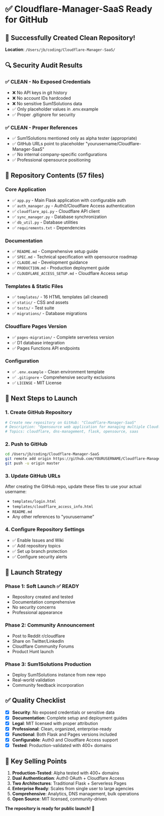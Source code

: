 # ✅ Cloudflare-Manager-SaaS Ready for GitHub

## 🎉 Successfully Created Clean Repository!

**Location**: `/Users/jb/coding/Cloudflare-Manager-SaaS/`

## 🔍 Security Audit Results

### ✅ **CLEAN** - No Exposed Credentials
- ❌ No API keys in git history
- ❌ No account IDs hardcoded
- ❌ No sensitive Sum1Solutions data
- ✅ Only placeholder values in .env.example
- ✅ Proper .gitignore for security

### ✅ **CLEAN** - Proper References
- ✅ Sum1Solutions mentioned only as alpha tester (appropriate)
- ✅ GitHub URLs point to placeholder "yourusername/Cloudflare-Manager-SaaS"
- ✅ No internal company-specific configurations
- ✅ Professional opensource positioning

## 📁 Repository Contents (57 files)

### Core Application
- ✅ `app.py` - Main Flask application with configurable auth
- ✅ `auth_manager.py` - Auth0/Cloudflare Access authentication
- ✅ `cloudflare_api.py` - Cloudflare API client
- ✅ `sync_manager.py` - Database synchronization
- ✅ `db_util.py` - Database utilities
- ✅ `requirements.txt` - Dependencies

### Documentation
- ✅ `README.md` - Comprehensive setup guide
- ✅ `SPEC.md` - Technical specification with opensource roadmap
- ✅ `CLAUDE.md` - Development guidance
- ✅ `PRODUCTION.md` - Production deployment guide
- ✅ `CLOUDFLARE_ACCESS_SETUP.md` - Cloudflare Access setup

### Templates & Static Files
- ✅ `templates/` - 16 HTML templates (all cleaned)
- ✅ `static/` - CSS and assets
- ✅ `tests/` - Test suite
- ✅ `migrations/` - Database migrations

### Cloudflare Pages Version
- ✅ `pages-migration/` - Complete serverless version
- ✅ D1 database integration
- ✅ Pages Functions API endpoints

### Configuration
- ✅ `.env.example` - Clean environment template
- ✅ `.gitignore` - Comprehensive security exclusions
- ✅ `LICENSE` - MIT License

## 🚀 Next Steps to Launch

### 1. Create GitHub Repository
```bash
# Create new repository on GitHub: "Cloudflare-Manager-SaaS"
# Description: "Opensource web application for managing multiple Cloudflare domains and DNS records. Perfect for agencies and developers."
# Topics: cloudflare, dns-management, flask, opensource, saas
```

### 2. Push to GitHub
```bash
cd /Users/jb/coding/Cloudflare-Manager-SaaS
git remote add origin https://github.com/YOURUSERNAME/Cloudflare-Manager-SaaS.git
git push -u origin master
```

### 3. Update GitHub URLs
After creating the GitHub repo, update these files to use your actual username:
- `templates/login.html`
- `templates/cloudflare_access_info.html`
- `README.md`
- Any other references to "yourusername"

### 4. Configure Repository Settings
- ✅ Enable Issues and Wiki
- ✅ Add repository topics
- ✅ Set up branch protection
- ✅ Configure security alerts

## 🎯 Launch Strategy

### Phase 1: Soft Launch ✅ READY
- Repository created and tested
- Documentation comprehensive  
- No security concerns
- Professional appearance

### Phase 2: Community Announcement
- Post to Reddit r/cloudflare
- Share on Twitter/LinkedIn
- Cloudflare Community Forums
- Product Hunt launch

### Phase 3: Sum1Solutions Production
- Deploy Sum1Solutions instance from new repo
- Real-world validation
- Community feedback incorporation

## ✅ Quality Checklist

- [x] **Security**: No exposed credentials or sensitive data
- [x] **Documentation**: Complete setup and deployment guides
- [x] **Legal**: MIT licensed with proper attribution
- [x] **Professional**: Clean, organized, enterprise-ready
- [x] **Functional**: Both Flask and Pages versions included
- [x] **Configurable**: Auth0 and Cloudflare Access support
- [x] **Tested**: Production-validated with 400+ domains

## 🌟 Key Selling Points

1. **Production-Tested**: Alpha tested with 400+ domains
2. **Dual Authentication**: Auth0 OAuth + Cloudflare Access
3. **Two Architectures**: Traditional Flask + Serverless Pages
4. **Enterprise Ready**: Scales from single user to large agencies
5. **Comprehensive**: Analytics, DNS management, bulk operations
6. **Open Source**: MIT licensed, community-driven

**The repository is ready for public launch! 🎉**